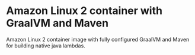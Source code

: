 # Amazon Linux 2 container with GraalVM and Maven
Amazon Linux 2 container image with fully configured GraalVM and Maven for building native java lambdas. 